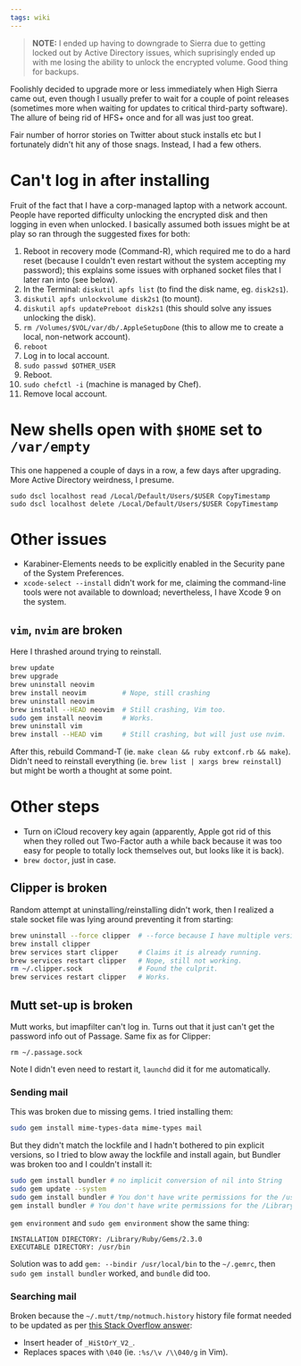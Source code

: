 ```yaml
---
tags: wiki
---
```


> **NOTE:** I ended up having to downgrade to Sierra due to getting locked out by Active Directory issues, which suprisingly ended up with me losing the ability to unlock the encrypted volume. Good thing for backups.

Foolishly decided to upgrade more or less immediately when High Sierra came out, even though I usually prefer to wait for a couple of point releases (sometimes more when waiting for updates to critical third-party software). The allure of being rid of HFS+ once and for all was just too great.

Fair number of horror stories on Twitter about stuck installs etc but I fortunately didn't hit any of those snags. Instead, I had a few others.

# Can't log in after installing

Fruit of the fact that I have a corp-managed laptop with a network account. People have reported difficulty unlocking the encrypted disk and then logging in even when unlocked. I basically assumed both issues might be at play so ran through the suggested fixes for both:

1. Reboot in recovery mode (Command-R), which required me to do a hard reset (because I couldn't even restart without the system accepting my password); this explains some issues with orphaned socket files that I later ran into (see below).
2. In the Terminal: `diskutil apfs list` (to find the disk name, eg. `disk2s1`).
3. `diskutil apfs unlockvolume disk2s1` (to mount).
4. `diskutil apfs updatePreboot disk2s1` (this should solve any issues unlocking the disk).
5. `rm /Volumes/$VOL/var/db/.AppleSetupDone` (this to allow me to create a local, non-network account).
6. `reboot`
7. Log in to local account.
8. `sudo passwd $OTHER_USER`
9. Reboot.
10. `sudo chefctl -i` (machine is managed by Chef).
11. Remove local account.

# New shells open with `$HOME` set to `/var/empty`

This one happened a couple of days in a row, a few days after upgrading. More Active Directory weirdness, I presume.

```
sudo dscl localhost read /Local/Default/Users/$USER CopyTimestamp
sudo dscl localhost delete /Local/Default/Users/$USER CopyTimestamp
```

# Other issues

-   Karabiner-Elements needs to be explicitly enabled in the Security pane of the System Preferences.
-   `xcode-select --install` didn't work for me, claiming the command-line tools were not available to download; nevertheless, I have Xcode 9 on the system.

## `vim`, `nvim` are broken

Here I thrashed around trying to reinstall.

```bash
brew update
brew upgrade
brew uninstall neovim
brew install neovim         # Nope, still crashing
brew uninstall neovim
brew install --HEAD neovim  # Still crashing, Vim too.
sudo gem install neovim     # Works.
brew uninstall vim
brew install --HEAD vim     # Still crashing, but will just use nvim.
```

After this, rebuild Command-T (ie. `make clean && ruby extconf.rb && make`). Didn't need to reinstall everything (ie. `brew list | xargs brew reinstall`) but might be worth a thought at some point.

# Other steps

-   Turn on iCloud recovery key again (apparently, Apple got rid of this when they rolled out Two-Factor auth a while back because it was too easy for people to totally lock themselves out, but looks like it is back).
-   `brew doctor`, just in case.

## Clipper is broken

Random attempt at uninstalling/reinstalling didn't work, then I realized a stale socket file was lying around preventing it from starting:

```bash
brew uninstall --force clipper  # --force because I have multiple versions.
brew install clipper
brew services start clipper     # Claims it is already running.
brew services restart clipper   # Nope, still not working.
rm ~/.clipper.sock              # Found the culprit.
brew services restart clipper   # Works.
```

## Mutt set-up is broken

Mutt works, but imapfilter can't log in. Turns out that it just can't get the password info out of Passage. Same fix as for Clipper:

```
rm ~/.passage.sock
```

Note I didn't even need to restart it, `launchd` did it for me automatically.

### Sending mail

This was broken due to missing gems. I tried installing them:

```bash
sudo gem install mime-types-data mime-types mail
```

But they didn't match the lockfile and I hadn't bothered to pin explicit versions, so I tried to blow away the lockfile and install again, but Bundler was broken too and I couldn't install it:

```bash
sudo gem install bundler # no implicit conversion of nil into String
sudo gem update --system
sudo gem install bundler # You don't have write permissions for the /usr/bin directory.
gem install bundler # You don't have write permissions for the /Library/Ruby/Gems/2.3.0 directory.
```

`gem environment` and `sudo gem environment` show the same thing:

```
INSTALLATION DIRECTORY: /Library/Ruby/Gems/2.3.0
EXECUTABLE DIRECTORY: /usr/bin
```

Solution was to add `gem: --bindir /usr/local/bin` to the `~/.gemrc`, then `sudo gem install bundler` worked, and `bundle` did too.

### Searching mail

Broken because the `~/.mutt/tmp/notmuch.history` history file format needed to be updated as per [this Stack Overflow answer](https://stackoverflow.com/a/17824899/2103996):

-   Insert header of `_HiStOrY_V2_`.
-   Replaces spaces with `\040` (ie. `:%s/\v /\\040/g` in Vim).
